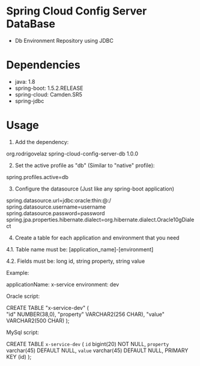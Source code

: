 # Spring Cloud Config Server DataBase

- Db Environment Repository using JDBC

# Dependencies

- java: 1.8
- spring-boot: 1.5.2.RELEASE
- spring-cloud: Camden.SR5
- spring-jdbc


# Usage

1. Add the dependency:

<dependency>
	<groupId>org.rodrigovelaz</groupId>
	<artifactId>spring-cloud-config-server-db</artifactId>
	<version>1.0.0</version>
</dependency>

2. Set the active profile as "db" (Similar to "native" profile):

spring.profiles.active=db

3. Configure the datasource (Just like any spring-boot application)

spring.datasource.url=jdbc:oracle:thin:@:/
spring.datasource.username=username
spring.datasource.password=password
spring.jpa.properties.hibernate.dialect=org.hibernate.dialect.Oracle10gDialect

4. Create a table for each application and environment that you need

4.1. Table name must be: [application_name]-[environment]  

4.2. Fields must be: long id, string property, string value

Example:

applicationName: x-service
environment: dev

Oracle script:

CREATE TABLE "x-service-dev" 
(	
	"id" NUMBER(38,0), 
	"property" VARCHAR2(256 CHAR), 
	"value" VARCHAR2(500 CHAR)
);

MySql script:

CREATE TABLE `x-service-dev` 
(
  `id` bigint(20) NOT NULL,
  `property` varchar(45) DEFAULT NULL,
  `value` varchar(45) DEFAULT NULL,
  PRIMARY KEY (id)
);